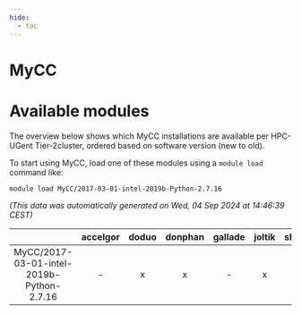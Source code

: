 ```yaml
---
hide:
  - toc
---
```


MyCC
====

# Available modules


The overview below shows which MyCC installations are available per HPC-UGent Tier-2cluster, ordered based on software version (new to old).

To start using MyCC, load one of these modules using a `module load` command like:

```shell
module load MyCC/2017-03-01-intel-2019b-Python-2.7.16
```

*(This data was automatically generated on Wed, 04 Sep 2024 at 14:46:39 CEST)*  

| |accelgor|doduo|donphan|gallade|joltik|shinx|skitty|
| :---: | :---: | :---: | :---: | :---: | :---: | :---: | :---: |
|MyCC/2017-03-01-intel-2019b-Python-2.7.16|-|x|x|-|x|-|x|
